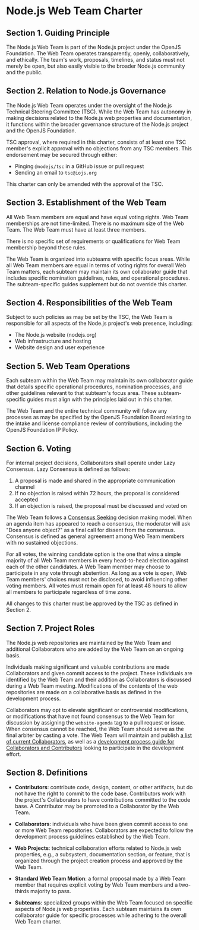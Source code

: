 # Node.js Web Team Charter

## Section 1. Guiding Principle

The Node.js Web Team is part of the Node.js project under the OpenJS Foundation. The Web Team operates transparently, openly, collaboratively, and ethically. The team's work, proposals, timelines, and status must not merely be open, but also easily visible to the broader Node.js community and the public.

## Section 2. Relation to Node.js Governance

The Node.js Web Team operates under the oversight of the Node.js Technical Steering Committee (TSC). While the Web Team has autonomy in making decisions related to the Node.js web properties and documentation, it functions within the broader governance structure of the Node.js project and the OpenJS Foundation.

TSC approval, where required in this charter, consists of at least one TSC member's explicit approval with no objections from any TSC members. This endorsement may be secured through either:
- Pinging `@nodejs/tsc` in a GitHub issue or pull request
- Sending an email to `tsc@iojs.org`

This charter can only be amended with the approval of the TSC.

## Section 3. Establishment of the Web Team

All Web Team members are equal and have equal voting rights. Web Team memberships are not time-limited. There is no maximum size of the Web Team. The Web Team must have at least three members.

There is no specific set of requirements or qualifications for Web Team membership beyond these rules. 

The Web Team is organized into subteams with specific focus areas. While all Web Team members are equal in terms of voting rights for overall Web Team matters, each subteam may maintain its own collaborator guide that includes specific nomination guidelines, rules, and operational procedures. The subteam-specific guides supplement but do not override this charter.

## Section 4. Responsibilities of the Web Team

Subject to such policies as may be set by the TSC, the Web Team is responsible for all aspects of the Node.js project's web presence, including:

* The Node.js website (nodejs.org)
* Web infrastructure and hosting
* Website design and user experience

## Section 5. Web Team Operations

Each subteam within the Web Team may maintain its own collaborator guide that details specific operational procedures, nomination processes, and other guidelines relevant to that subteam's focus area. These subteam-specific guides must align with the principles laid out in this charter.

The Web Team and the entire technical community will follow any processes as may be specified by the OpenJS Foundation Board relating to the intake and license compliance review of contributions, including the OpenJS Foundation IP Policy.

## Section 6. Voting

For internal project decisions, Collaborators shall operate under Lazy Consensus. Lazy Consensus is defined as follows:

1. A proposal is made and shared in the appropriate communication channel
2. If no objection is raised within 72 hours, the proposal is considered accepted
3. If an objection is raised, the proposal must be discussed and voted on

The Web Team follows a [Consensus Seeking][] decision making model. When an agenda item has appeared to reach a consensus, the moderator will ask "Does anyone object?" as a final call for dissent from the consensus. Consensus is defined as general agreement among Web Team members with no sustained objections.

For all votes, the winning candidate option is the one that wins a simple majority of all Web Team members in every head-to-head election against each of the other candidates. A Web Team member may choose to participate in any vote through abstention. As long as a vote is open, Web Team members' choices must not be disclosed, to avoid influencing other voting members. All votes must remain open for at least 48 hours to allow all members to participate regardless of time zone.

All changes to this charter must be approved by the TSC as defined in Section 2.

## Section 7. Project Roles

The Node.js web repositories are maintained by the Web Team and additional Collaborators who are added by the Web Team on an ongoing basis.

Individuals making significant and valuable contributions are made Collaborators and given commit access to the project. These individuals are identified by the Web Team and their addition as Collaborators is discussed during a Web Team meeting. Modifications of the contents of the web repositories are made on a collaborative basis as defined in the development process.

Collaborators may opt to elevate significant or controversial modifications, or modifications that have not found consensus to the Web Team for discussion by assigning the `website-agenda` tag to a pull request or issue. When consensus cannot be reached, the Web Team should serve as the final arbiter by casting a vote. The Web Team will maintain and publish [a list of current Collaborators](./MEMBERS.md), as well as a [development process guide for Collaborators and Contributors](https://github.com/nodejs/nodejs.org/blob/main/CONTRIBUTING.md) looking to participate in the development effort.

## Section 8. Definitions

* **Contributors**: contribute code, design, content, or other artifacts, but do not have the right to commit to the code base. Contributors work with the project's Collaborators to have contributions committed to the code base. A Contributor may be promoted to a Collaborator by the Web Team.

* **Collaborators**: individuals who have been given commit access to one or more Web Team repositories. Collaborators are expected to follow the development process guidelines established by the Web Team.

* **Web Projects**: technical collaboration efforts related to Node.js web properties, e.g., a subsystem, documentation section, or feature, that is organized through the project creation process and approved by the Web Team.

* **Standard Web Team Motion**: a formal proposal made by a Web Team member that requires explicit voting by Web Team members and a two-thirds majority to pass.

* **Subteams**: specialized groups within the Web Team focused on specific aspects of Node.js web properties. Each subteam maintains its own collaborator guide for specific processes while adhering to the overall Web Team charter.

[Consensus Seeking]: https://en.wikipedia.org/wiki/Consensus-seeking_decision-making